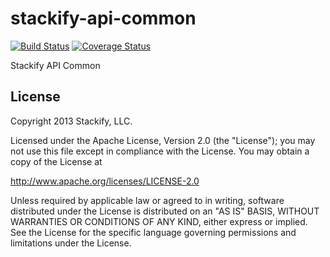 # stackify-api-common

[![Build Status](https://travis-ci.org/stackify/stackify-api-common.png)](https://travis-ci.org/stackify/stackify-api-common)
[![Coverage Status](https://coveralls.io/repos/stackify/stackify-api-common/badge.png?branch=master)](https://coveralls.io/r/stackify/stackify-api-common?branch=master)

Stackify API Common

## License

Copyright 2013 Stackify, LLC.

Licensed under the Apache License, Version 2.0 (the "License");
you may not use this file except in compliance with the License.
You may obtain a copy of the License at

   http://www.apache.org/licenses/LICENSE-2.0

Unless required by applicable law or agreed to in writing, software
distributed under the License is distributed on an "AS IS" BASIS,
WITHOUT WARRANTIES OR CONDITIONS OF ANY KIND, either express or implied.
See the License for the specific language governing permissions and
limitations under the License.